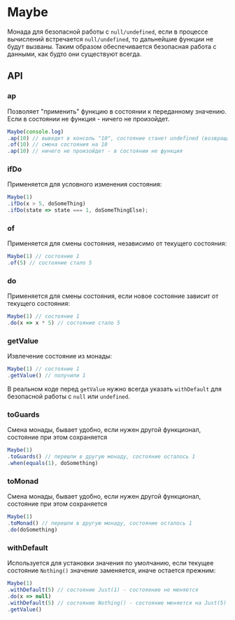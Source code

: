 # Maybe 
Монада для безопасной работы с `null/undefined`, если в процессе вычислений встречается
`null/undefined`, то дальнейшие функции не будут вызваны. Таким образом обеспечивается безопасная работа
с данными, как будто они существуют всегда.

## API
### ap
Позволяет "применить" функцию в состоянии к переданному значению.
Если в состоянии не функция - ничего не произойдет.
```js
Maybe(console.log)
.ap(10) // выведет в консоль "10", состояние станет undefined (возвращаемое значение console.log)
.of(10) // смена состояния на 10
.ap(10) // ничего не произойдет - в состоянии не функция
```

### ifDo
Применяется для условного изменения состояния:
```js
Maybe(1)
.ifDo(x > 5, doSomeThing)
.ifDo(state => state === 1, doSomeThingElse);
```

### of
Применяется для смены состояния, независимо от текущего состояния:
```js
Maybe(1) // состояние 1
.of(5) // состояние стало 5
```

### do
Применяется для смены состояния, если  новое состояние зависит от текущего состояния:
```js
Maybe(1) // состояние 1
.do(x => x * 5) // состояние стало 5
```

### getValue
Извлечение состояние из монады:
```js
Maybe(1) // состояние 1
.getValue() // получили 1
```

В реальном коде перед `getValue` нужно всегда указать `withDefault` для безопасной работы с
`null` или `undefined`.

### toGuards
Смена монады, бывает удобно, если нужен другой функционал, состояние при этом сохраняется
```js
Maybe(1)
.toGuards() // перешли в другую монаду, состояние осталось 1
.when(equals(1), doSomething)
```

### toMonad
Смена монады, бывает удобно, если нужен другой функционал, состояние при этом сохраняется
```js
Maybe(1)
.toMonad() // перешли в другую монаду, состояние осталось 1
.do(doSomething)
```

### withDefault
Используется для установки значения по умолчанию, если текущее состояние `Nothing()` значение
заменяется, иначе остается прежним:
```js
Maybe(1)
.withDefault(5) // состояние Just(1) - состояение не меняется
.do(x => null)
.withDefault(5) // состояние Nothing() - состояние меняется на Just(5)
.getValue()
```

